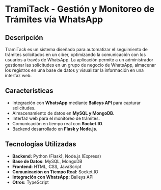 # TramiTack - Gestión y Monitoreo de Trámites vía WhatsApp

## Descripción
TramiTack es un sistema diseñado para automatizar el seguimiento de trámites solicitados en un ciber, optimizando la comunicación con los usuarios a través de WhatsApp. 
La aplicación permite a un administrador gestionar las solicitudes en un grupo de negocio de WhatsApp, almacenar los registros en una base de datos y visualizar la información en una interfaz web.

## Características
- Integración con **WhatsApp** mediante **Baileys API** para capturar solicitudes.
- Almacenamiento de datos en **MySQL y MongoDB**.
- Interfaz web para el monitoreo de trámites.
- Comunicación en tiempo real con **Socket.IO**.
- Backend desarrollado en **Flask y Node.js**.

## Tecnologías Utilizadas
- **Backend:** Python (Flask), Node.js (Express)
- **Base de Datos:** MySQL, MongoDB
- **Frontend:** HTML, CSS, JavaScript
- **Comunicación en Tiempo Real:** Socket.IO
- **Integración con WhatsApp:** Baileys API
- **Otros:** TypeScript
